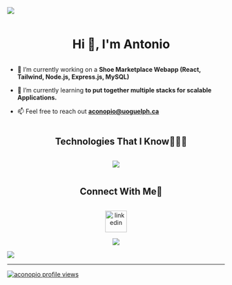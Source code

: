 
<!--horizontal divider(gradiant)-->
<img src="https://user-images.githubusercontent.com/73097560/115834477-dbab4500-a447-11eb-908a-139a6edaec5c.gif">

<!--h1 without bottom border-->
<div id="user-content-toc">
  <ul align="center">
    <summary><h1 style="display: inline-block">Hi 👋, I'm Antonio</h1></summary>
  </ul>
</div>



<!--h2 without bottom border-->
<div id="user-content-toc">
  <ul align="center">
  </ul>
</div>


<!--Intro start-->
- 🔭 I’m currently working on a **Shoe Marketplace Webapp (React, Tailwind, Node.js, Express.js, MySQL)**

- 🌱 I’m currently learning **to put together multiple stacks for scalable Applications.**

- 📫 Feel free to reach out **aconopio@uoguelph.ca**

<!--Intro end-->


<!--h1 without bottom border-->
<div id="user-content-toc">
  <ul align="center">
    <summary><h2 style="display: inline-block">Technologies That I Know👨🏻‍💻</h2></summary>
  </ul>
</div>
<!--tech stack icons-->
<p align="center">
  <a href="https://skillicons.dev">
    <img src="https://skillicons.dev/icons?i=c,git,css,docker,express,figma,firebase,github,html,java,js,ts,linux,md,mysql,nodejs,py,react,tailwind,vscode,r,&perline=14" />
  </a>
</p>


<!-- Connect with me -->
<!--h2 without bottom border-->
<div id="user-content-toc">
  <ul align="center">
    <summary><h2 style="display: inline-block">Connect With Me🤝</h2></summary>
  </ul>
</div>

<!--icons and links-->
<p align="center">
<a href="https://www.linkedin.com/in/1010nishant/" target="blank"><img align="center" src="https://user-images.githubusercontent.com/88904952/234979284-68c11d7f-1acc-4f0c-ac78-044e1037d7b0.png" alt="linkedin" height="50" width="50" /></a>

  
</p>


<!--profile visit count-->
<div align="center">
  
[![](https://visitcount.itsvg.in/api?id=antonioconopio&icon=3&color=6)](https://visitcount.itsvg.in)
  
</div>


<!--horizontal divider(gradiant)-->
<img src="https://user-images.githubusercontent.com/73097560/115834477-dbab4500-a447-11eb-908a-139a6edaec5c.gif">

----------------------------------------------------------------------
[![aconopio profile views](https://u8views.com/api/v1/github/profiles/145353199/views/day-week-month-total-count.svg)](https://u8views.com/github/antonioconopio)

